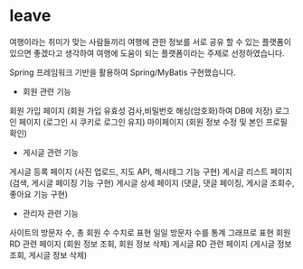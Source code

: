 # leave

여행이라는 취미가 맞는 사람들끼리 여행에 관한 정보를 서로 공유 할 수 있는 플랫폼이 있으면 좋겠다고 생각하여 여행에 도움이 되는 플랫폼이라는 주제로 선정하였습니다.

Spring 프레임워크 기반을 활용하여 Spring/MyBatis 구현했습니다.

- 회원 관련 기능

회원 가입 페이지 (회원 가입 유효성 검사,비밀번호 해싱(암호화)하여 DB에 저장)
로그인 페이지 (로그인 시 쿠키로 로그인 유지)
마이페이지 (회원 정보 수정 및 본인 프로필 확인)

- 게시글 관련 기능

게시글 등록 페이지 (사진 업로드, 지도 API, 해시태그 기능 구현) 
게시글 리스트 페이지 (검색, 게시글 페이징 기능 구현)
게시글 상세 페이지 (댓글, 댓글 페이징, 게시글 조회수, 좋아요 기능 구현)

- 관리자 관련 기능

사이트의 방문자 수, 총 회원 수 수치로 표현
일일 방문자 수를 통계 그래프로 표현
회원 RD 관련 페이지 (회원 정보 조회, 회원 정보 삭제)
게시글 RD 관련 페이지 (게시글 정보 조회, 게시글 정보 삭제)

